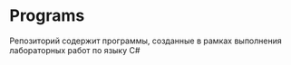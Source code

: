 # Programs
Репозиторий содержит программы, созданные в рамках выполнения лабораторных работ по языку C#
